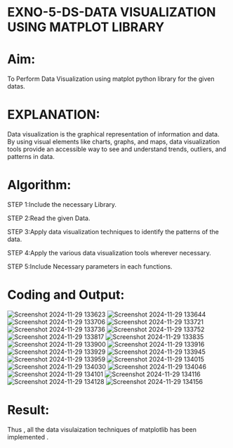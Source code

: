 # EXNO-5-DS-DATA VISUALIZATION USING MATPLOT LIBRARY

# Aim:
  To Perform Data Visualization using matplot python library for the given datas.

# EXPLANATION:
Data visualization is the graphical representation of information and data. By using visual elements like charts, graphs, and maps, data visualization tools provide an accessible way to see and understand trends, outliers, and patterns in data.

# Algorithm:
STEP 1:Include the necessary Library.

STEP 2:Read the given Data.

STEP 3:Apply data visualization techniques to identify the patterns of the data.

STEP 4:Apply the various data visualization tools wherever necessary.

STEP 5:Include Necessary parameters in each functions.

# Coding and Output:

![Screenshot 2024-11-29 133623](https://github.com/user-attachments/assets/164be90d-2c89-4798-9e5a-19085695ddc7)
![Screenshot 2024-11-29 133644](https://github.com/user-attachments/assets/837ddce8-7cb6-408d-8cc9-80e7f57ba675)
![Screenshot 2024-11-29 133706](https://github.com/user-attachments/assets/bcd0e034-6bb5-428a-abea-5a3851a49d3f)
![Screenshot 2024-11-29 133721](https://github.com/user-attachments/assets/5246c53c-17c3-4094-9e6b-19e1ebc7e00e)
![Screenshot 2024-11-29 133736](https://github.com/user-attachments/assets/ebc52758-8fe2-49a2-a6d7-deab21131499)
![Screenshot 2024-11-29 133752](https://github.com/user-attachments/assets/b5c02bb5-63f6-4c07-8ec3-bab88ad2b5f0)
![Screenshot 2024-11-29 133817](https://github.com/user-attachments/assets/c98bf21f-9a46-4ff5-abd7-db05e96d1f0c)
![Screenshot 2024-11-29 133835](https://github.com/user-attachments/assets/0040649e-4551-4e13-92a3-84e31b9947ef)
![Screenshot 2024-11-29 133900](https://github.com/user-attachments/assets/21334afd-af06-4997-af8c-f03f7cee539f)
![Screenshot 2024-11-29 133916](https://github.com/user-attachments/assets/1d451cb5-670e-4e5b-a457-6af56795aba8)
![Screenshot 2024-11-29 133929](https://github.com/user-attachments/assets/4205cfad-d0df-4d5b-a1d4-286463b04081)
![Screenshot 2024-11-29 133945](https://github.com/user-attachments/assets/09ed8ebc-c16b-4661-b722-0f0240b7bd81)
![Screenshot 2024-11-29 133959](https://github.com/user-attachments/assets/b93732a1-8a43-4fa8-b76e-8426ab8c3513)
![Screenshot 2024-11-29 134015](https://github.com/user-attachments/assets/9b89b432-ed3f-4ef2-9b44-dfc515030770)
![Screenshot 2024-11-29 134030](https://github.com/user-attachments/assets/d4d32c3b-1d2e-4436-b10f-b496aba70cba)
![Screenshot 2024-11-29 134046](https://github.com/user-attachments/assets/65012134-cc59-4933-b690-39ce6b6ef6a5)
![Screenshot 2024-11-29 134101](https://github.com/user-attachments/assets/f3144f58-a1d7-4bc3-9bc6-51faa770e8c2)
![Screenshot 2024-11-29 134116](https://github.com/user-attachments/assets/ba36894c-ecb3-49bf-befd-91d3078f88a2)
![Screenshot 2024-11-29 134128](https://github.com/user-attachments/assets/70552fec-3d07-4f31-a80b-1c59fbecf6f9)
![Screenshot 2024-11-29 134156](https://github.com/user-attachments/assets/75c1f3ff-026a-4de9-a977-5182b4e8373e)



# Result:
 Thus , all the data visulaization techniques of matplotlib has been implemented .

